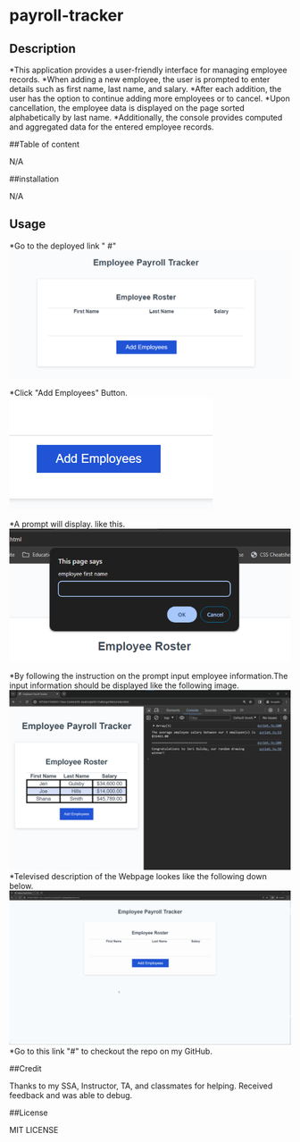 # payroll-tracker

## Description

*This application provides a user-friendly interface for managing employee records.
*When adding a new employee, the user is prompted to enter details such as first name, last name, and salary.
*After each addition, the user has the option to continue adding more employees or to cancel.
*Upon cancellation, the employee data is displayed on the page sorted alphabetically by last name.
*Additionally, the console provides computed and aggregated data for the entered employee records.

##Table of content

N/A

##installation

N/A

## Usage

*Go to the deployed link " #" 
![Live Webpage](./assets/images/Deployed%20page.png)

*Click "Add Employees" Button.
![Add button](./assets/images/add-button.png)

*A prompt will display. like this.
![Prompt](./assets/images/prompt.png)

*By following the instruction on the prompt input employee information.The input information should be displayed  like the following image.
![final output on the Webpage](./assets/images/endresult.png)
*Televised description of the Webpage lookes like the following down below.
![display of the Webpage](./assets/images/functionality-video.gif)
*Go to this link "#" to checkout the repo on my GitHub.

##Credit

Thanks to my SSA, Instructor, TA, and classmates for helping. Received feedback and was able to debug.

##License

MIT LICENSE